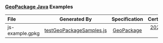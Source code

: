 ### [GeoPackage Java](https://github.com/ngageoint/geopackage-java) Examples

File | Generated By | Specification | Certification
:--- | :---: | :---: | :---:
js-example.gpkg | [testGeoPackageSamples.js](https://github.com/ngageoint/geopackage-js/blob/master/test/testGeoPackageSamples.js) | [GeoPackage](https://www.geopackage.org/spec/) | [2020-03-13](https://www.ogc.org/resource/products/details/?pid=1628)

